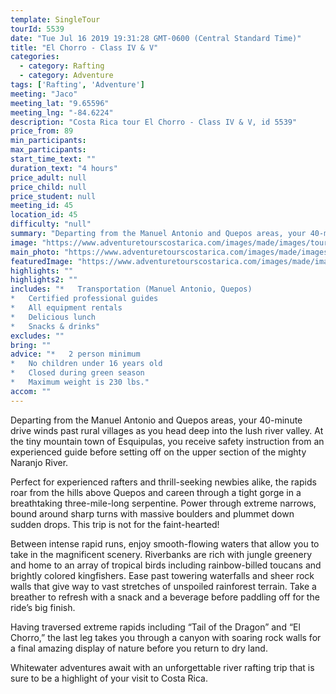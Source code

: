 ```yaml
---
template: SingleTour
tourId: 5539
date: "Tue Jul 16 2019 19:31:28 GMT-0600 (Central Standard Time)"
title: "El Chorro - Class IV & V"
categories: 
  - category: Rafting
  - category: Adventure
tags: ['Rafting', 'Adventure']
meeting: "Jaco"
meeting_lat: "9.65596"
meeting_lng: "-84.6224"
description: "Costa Rica tour El Chorro - Class IV & V, id 5539"
price_from: 89
min_participants: 
max_participants: 
start_time_text: ""
duration_text: "4 hours"
price_adult: null
price_child: null
price_student: null
meeting_id: 45
location_id: 45
difficulty: "null"
summary: "Departing from the Manuel Antonio and Quepos areas, your 40-minute drive winds past rural villages as you head deep into the lush river valley. At the tiny mountain town of Esquipulas, you receive safety instruction from an experienced guide before setting off on the upper secti...."
image: "https://www.adventuretourscostarica.com/images/made/images/tours/Rafting/costa-rica-whitewater-rafting-tours_350_250_c1.jpg"
main_photo: "https://www.adventuretourscostarica.com/images/made/images/tours/Rafting/costa-rica-whitewater-rafting-tours_350_250_c1.jpg"
featuredImage: "https://www.adventuretourscostarica.com/images/made/images/tours/Rafting/costa-rica-whitewater-rafting-tours_350_250_c1.jpg"
highlights: ""
highlights2: ""
includes: "*   Transportation (Manuel Antonio, Quepos)
*   Certified professional guides
*   All equipment rentals
*   Delicious lunch
*   Snacks & drinks"
excludes: ""
bring: ""
advice: "*   2 person minimum
*   No children under 16 years old
*   Closed during green season
*   Maximum weight is 230 lbs."
accom: ""
---
```

Departing from the Manuel Antonio and Quepos areas, your 40-minute drive winds past rural villages as you head deep into the lush river valley. At the tiny mountain town of Esquipulas, you receive safety instruction from an experienced guide before setting off on the upper section of the mighty Naranjo River.

Perfect for experienced rafters and thrill-seeking newbies alike, the rapids roar from the hills above Quepos and careen through a tight gorge in a breathtaking three-mile-long serpentine. Power through extreme narrows, bound around sharp turns with massive boulders and plummet down sudden drops. This trip is not for the faint-hearted!

Between intense rapid runs, enjoy smooth-flowing waters that allow you to take in the magnificent scenery. Riverbanks are rich with jungle greenery and home to an array of tropical birds including rainbow-billed toucans and brightly colored kingfishers. Ease past towering waterfalls and sheer rock walls that give way to vast stretches of unspoiled rainforest terrain. Take a breather to refresh with a snack and a beverage before paddling off for the ride’s big finish.

Having traversed extreme rapids including “Tail of the Dragon” and “El Chorro,” the last leg takes you through a canyon with soaring rock walls for a final amazing display of nature before you return to dry land.

Whitewater adventures await with an unforgettable river rafting trip that is sure to be a highlight of your visit to Costa Rica.